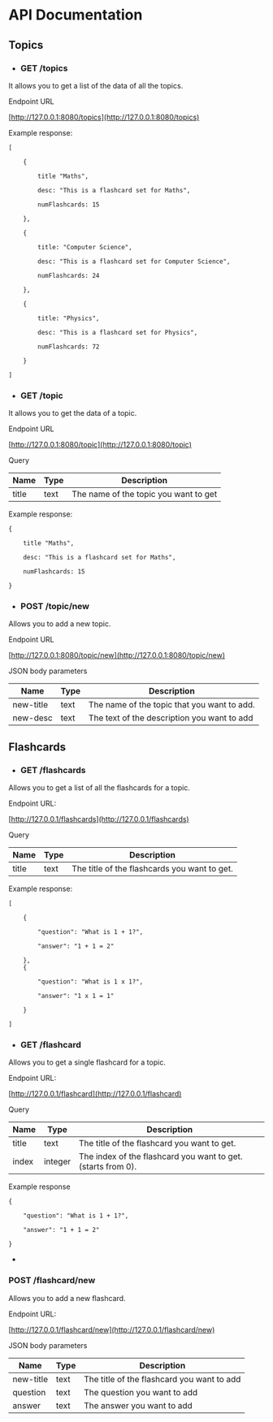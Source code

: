 # API Documentation

## Topics

- ### GET /topics

It allows you to get a list of the data of all the topics.

Endpoint URL

[http://127.0.0.1:8080/topics](http://127.0.0.1:8080/topics)

Example response:

    [

        {

            title "Maths",

            desc: "This is a flashcard set for Maths",

            numFlashcards: 15

        },

        {

            title: "Computer Science",

            desc: "This is a flashcard set for Computer Science",

            numFlashcards: 24

        },

        {

            title: "Physics",

            desc: "This is a flashcard set for Physics",

            numFlashcards: 72

        }

    ]

- ### GET /topic

It allows you to get the data of a topic.

Endpoint URL

[http://127.0.0.1:8080/topic](http://127.0.0.1:8080/topic)

Query

| Name | Type | Description |
| --- | --- | --- |
| title | text | The name of the topic you want to get |

Example response:

    {

        title "Maths",

        desc: "This is a flashcard set for Maths",

        numFlashcards: 15

    }

- ### POST /topic/new

Allows you to add a new topic.

Endpoint URL

[http://127.0.0.1:8080/topic/new](http://127.0.0.1:8080/topic/new)

JSON body parameters

| Name | Type | Description |
| --- | --- | --- |
| new-title | text | The name of the topic that you want to add. |
| new-desc | text | The text of the description you want to add |

## Flashcards

- ### GET /flashcards

Allows you to get a list of all the flashcards for a topic.

Endpoint URL:

[http://127.0.0.1/flashcards](http://127.0.0.1/flashcards)

Query

| Name | Type | Description |
| --- | --- | --- |
| title | text | The title of the flashcards you want to get. |

Example response:

    [

        {

            "question": "What is 1 + 1?",

            "answer": "1 + 1 = 2"

        },
        {

            "question": "What is 1 x 1?",

            "answer": "1 x 1 = 1"

        }

    ]

- ### GET /flashcard

Allows you to get a single flashcard for a topic.

Endpoint URL:

[http://127.0.0.1/flashcard](http://127.0.0.1/flashcard)

Query

| Name | Type | Description |
| --- | --- | --- |
| title | text | The title of the flashcard you want to get. |
| index | integer | The index of the flashcard you want to get. (starts from 0). |

Example response

    {

        "question": "What is 1 + 1?",

        "answer": "1 + 1 = 2"

    }

-
### POST /flashcard/new

Allows you to add a new flashcard.

Endpoint URL:

[http://127.0.0.1/flashcard/new](http://127.0.0.1/flashcard/new)

JSON body parameters

| Name | Type | Description |
| --- | --- | --- |
| new-title | text | The title of the flashcard you want to add |
| question | text | The question you want to add |
| answer | text | The answer you want to add |